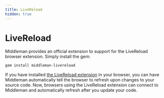 ```yaml
---
title: LiveReload
hidden: true
---
```


# LiveReload

Middleman provides an official extension to support for the LiveReload browser extension. Simply install the gem:

``` bash
gem install middleman-livereload
```

If you have installed [the LiveReload extension] in your browser, you can have Middleman automatically tell the browser to refresh upon changes to your source code. Now, browsers using the LiveReload extension can connect to Middleman and automatically refresh after you update your code.

[the LiveReload extension]: https://github.com/mockko/livereload#readme